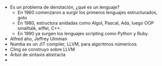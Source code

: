 - Es un problema de denotación, ¿qué es un lenguaje?
	- En 1960 comenzaron a surgir los primeros lenguajes estructurados, goto
	- En 1980, estructura anidadas como Algol, Pascal, Ada, luego OOP smalltalk, eiffel, C++.
	- En 1990 ya surgen los lenguajes scripting como Python y Ruby.
- Alfred aho, Jeffrey Ulmman
- Numba es un JIT compiler, LLVM, para algoritmos númericos.
- Cling se construyo sobre LLVM
- Árbol de sintaxis abstracta
-